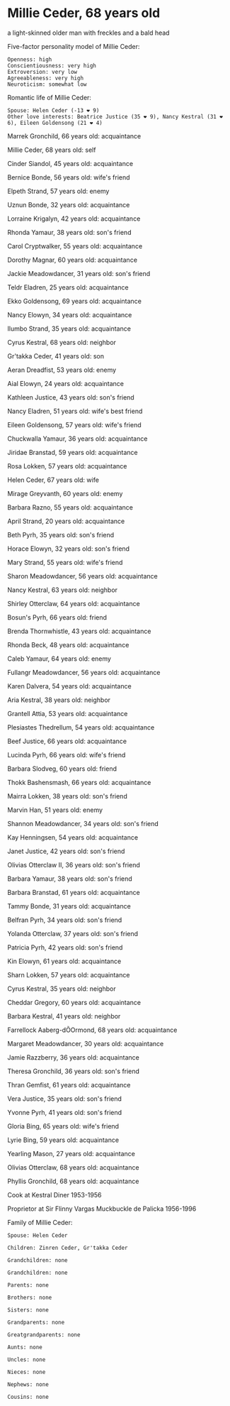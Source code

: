 # Millie Ceder, 68 years old
a light-skinned older man with freckles and a bald head

Five-factor personality model of Millie Ceder:

	Openness: high
	Conscientiousness: very high
	Extroversion: very low
	Agreeableness: very high
	Neuroticism: somewhat low


Romantic life of Millie Ceder:

	Spouse: Helen Ceder (-13 ❤ 9)
	Other love interests: Beatrice Justice (35 ❤ 9), Nancy Kestral (31 ❤ 6), Eileen Goldensong (21 ❤ 4)

Marrek Gronchild, 66 years old: acquaintance

Millie Ceder, 68 years old: self

Cinder Siandol, 45 years old: acquaintance

Bernice Bonde, 56 years old: wife's friend

Elpeth Strand, 57 years old: enemy

Uznun Bonde, 32 years old: acquaintance

Lorraine Krigalyn, 42 years old: acquaintance

Rhonda Yamaur, 38 years old: son's friend

Carol Cryptwalker, 55 years old: acquaintance

Dorothy Magnar, 60 years old: acquaintance

Jackie Meadowdancer, 31 years old: son's friend

Teldr Eladren, 25 years old: acquaintance

Ekko Goldensong, 69 years old: acquaintance

Nancy Elowyn, 34 years old: acquaintance

Ilumbo Strand, 35 years old: acquaintance

Cyrus Kestral, 68 years old: neighbor

Gr'takka Ceder, 41 years old: son

Aeran Dreadfist, 53 years old: enemy

Aial Elowyn, 24 years old: acquaintance

Kathleen Justice, 43 years old: son's friend

Nancy Eladren, 51 years old: wife's best friend

Eileen Goldensong, 57 years old: wife's friend

Chuckwalla Yamaur, 36 years old: acquaintance

Jiridae Branstad, 59 years old: acquaintance

Rosa Lokken, 57 years old: acquaintance

Helen Ceder, 67 years old: wife

Mirage Greyvanth, 60 years old: enemy

Barbara Razno, 55 years old: acquaintance

April Strand, 20 years old: acquaintance

Beth Pyrh, 35 years old: son's friend

Horace Elowyn, 32 years old: son's friend

Mary Strand, 55 years old: wife's friend

Sharon Meadowdancer, 56 years old: acquaintance

Nancy Kestral, 63 years old: neighbor

Shirley Otterclaw, 64 years old: acquaintance

Bosun's Pyrh, 66 years old: friend

Brenda Thornwhistle, 43 years old: acquaintance

Rhonda Beck, 48 years old: acquaintance

Caleb Yamaur, 64 years old: enemy

Fullangr Meadowdancer, 56 years old: acquaintance

Karen Dalvera, 54 years old: acquaintance

Aria Kestral, 38 years old: neighbor

Grantell Attia, 53 years old: acquaintance

Plesiastes Thedrellum, 54 years old: acquaintance

Beef Justice, 66 years old: acquaintance

Lucinda Pyrh, 66 years old: wife's friend

Barbara Slodveg, 60 years old: friend

Thokk Bashensmash, 66 years old: acquaintance

Mairra Lokken, 38 years old: son's friend

Marvin Han, 51 years old: enemy

Shannon Meadowdancer, 34 years old: son's friend

Kay Henningsen, 54 years old: acquaintance

Janet Justice, 42 years old: son's friend

Olivias Otterclaw II, 36 years old: son's friend

Barbara Yamaur, 38 years old: son's friend

Barbara Branstad, 61 years old: acquaintance

Tammy Bonde, 31 years old: acquaintance

Belfran Pyrh, 34 years old: son's friend

Yolanda Otterclaw, 37 years old: son's friend

Patricia Pyrh, 42 years old: son's friend

Kin Elowyn, 61 years old: acquaintance

Sharn Lokken, 57 years old: acquaintance

Cyrus Kestral, 35 years old: neighbor

Cheddar Gregory, 60 years old: acquaintance

Barbara Kestral, 41 years old: neighbor

Farrellock Aaberg-dÕOrmond, 68 years old: acquaintance

Margaret Meadowdancer, 30 years old: acquaintance

Jamie Razzberry, 36 years old: acquaintance

Theresa Gronchild, 36 years old: son's friend

Thran Gemfist, 61 years old: acquaintance

Vera Justice, 35 years old: son's friend

Yvonne Pyrh, 41 years old: son's friend

Gloria Bing, 65 years old: wife's friend

Lyrie Bing, 59 years old: acquaintance

Yearling Mason, 27 years old: acquaintance

Olivias Otterclaw, 68 years old: acquaintance

Phyllis Gronchild, 68 years old: acquaintance

Cook at Kestral Diner 1953-1956

Proprietor at Sir Flinny Vargas Muckbuckle de Palicka 1956-1996


Family of Millie Ceder:

	Spouse: Helen Ceder

	Children: Zinren Ceder, Gr'takka Ceder

	Grandchildren: none

	Grandchildren: none

	Parents: none

	Brothers: none

	Sisters: none

	Grandparents: none

	Greatgrandparents: none

	Aunts: none

	Uncles: none

	Nieces: none

	Nephews: none

	Cousins: none


